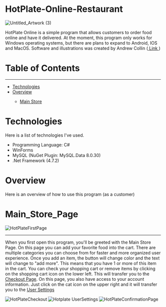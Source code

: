 # HotPlate-Online-Restaurant

![Untitled_Artwork (3)](https://user-images.githubusercontent.com/109395254/188254265-401c1f77-cfad-4b2d-aede-adc77861c48c.png)

HotPlate Online is a simple program that allows customers to order food online and have it delivered. At the moment, this program only works for Windows operating systems, but there are plans to expand to Android, IOS and MacOS. Software and illustrations was created by Andrew Collin (<a href = https://github.com/AndrewCollin32> Link </a>) 

# Table of Contents
<hr>
<ul>
  <li><a href = #Technologies>Technologies</a></li>
  <li><a href = #Overview>Overview</a></li>
  <ul>
    <li><a href = #Main_Store_Page> Main Store </a></li>
  </ul>
</ul>

# Technologies
Here is a list of technologies I've used.
<ul>
  <li>Programming Language: C#</li>
  <li>WinForms</li>
  <li>MySQL (NuGet Plugin: MySQL.Data 8.0.30)</li>
  <li>.Net Framework (4.7.2)</li>
</ul>

# Overview

Here is an overview of how to use this program (as a customer)

# Main_Store_Page
![HotPlateFirstPage](https://user-images.githubusercontent.com/109395254/188253677-9e2e9f8f-2a6c-4337-bc41-2edd454305b1.PNG)

<hr>

When you first open this program, you'll be greeted with the Main Store Page. On this page you can add your favorite food into the cart. There are multiple categories you can choose from for faster and more organized user experience. Once you add an item, the button will change color and the text will change to "add more". This means that you have 1 or more of this item in the cart. You can check your shopping cart or remove items by clicking on the shopping cart icon on the lower left. This will transfer you to the <a href = #Checkout_Page>Checkout Page</a>. On this page, you also have access to your account information. Just click on the cat icon on the upper right and it will transfer you to the <a href = #User_Settings> User Settings </a> 

![HotPlateCheckout](https://user-images.githubusercontent.com/109395254/188253679-8337e168-b56c-468a-97ee-362053b328e5.PNG)
![Hotplate UserSettings](https://user-images.githubusercontent.com/109395254/188253682-e05caac0-c728-4c02-8bde-c2a8f8412646.PNG)
![HotPlateConfirmationPage](https://user-images.githubusercontent.com/109395254/188253687-4ab6255e-b561-4527-be73-42bb44fdeecb.PNG)
